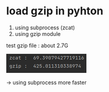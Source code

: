 # load gzip in pyhton
1. using subprocess (zcat)
2. using gzip module

test gzip file : about 2.7G

![img.png](img.png)

-> using subprocess more faster